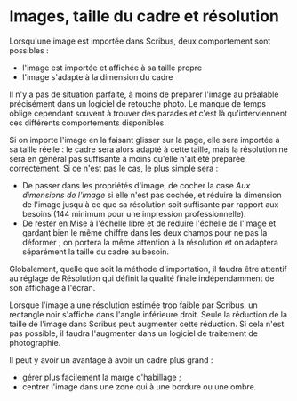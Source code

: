 # Images, taille du cadre et résolution

Lorsqu'une image est importée dans Scribus, deux comportement sont possibles :

- l'image est importée et affichée à sa taille propre
- l'image s'adapte à la dimension du cadre

Il n'y a pas de situation parfaite, à moins de préparer l'image au préalable précisément dans un logiciel de retouche photo. Le manque de temps oblige cependant souvent à trouver des parades et c'est là qu'interviennent ces différents comportements disponibles.

Si on importe l'image en la faisant glisser sur la page, elle sera importée à sa taille réelle : le cadre sera alors adapté à cette taille, mais la résolution ne sera en général pas suffisante à moins qu'elle n'ait été préparée correctement. Si ce n'est pas le cas, le plus simple sera :

- De passer dans les propriétés d'image, de cocher la case _Aux dimensions de l'image_ si elle n'est pas cochée, et réduire la dimension de l'image jusqu'à ce que sa résolution soit suffisante par rapport aux besoins (144 minimum pour une impression professionnelle).
- De rester en Mise à l'échelle libre et de réduire l'échelle de l'image et gardant bien le même chiffre dans les deux champs pour ne pas la déformer ; on portera la même attention à la résolution et on adaptera séparément la taille du cadre au besoin.

Globalement, quelle que soit la méthode d'importation, il faudra être attentif au réglage de Résolution qui définit la qualité finale indépendamment de son affichage à l'écran.

Lorsque l'image a une résolution estimée trop faible par Scribus, un rectangle noir s'affiche dans l'angle inférieure droit. Seule la réduction de la taille de l'image dans Scribus peut augmenter cette réduction. Si cela n'est pas possible, il faudra l'augmenter dans un logiciel de traitement de photographie.

Il peut y avoir un avantage à avoir un cadre plus grand :

- gérer plus facilement la marge d'habillage ;
- centrer l'image dans une zone qui à une bordure ou une ombre.
